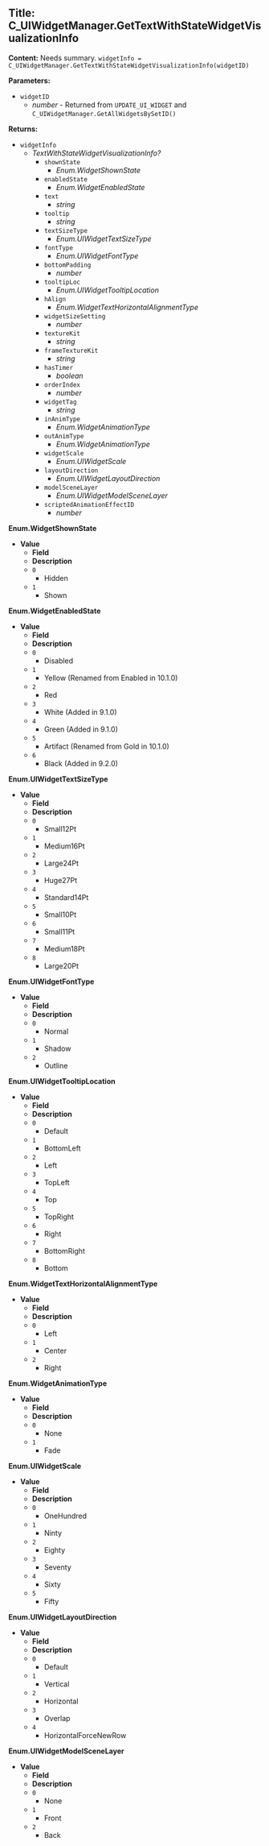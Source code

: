 ## Title: C_UIWidgetManager.GetTextWithStateWidgetVisualizationInfo

**Content:**
Needs summary.
`widgetInfo = C_UIWidgetManager.GetTextWithStateWidgetVisualizationInfo(widgetID)`

**Parameters:**
- `widgetID`
  - *number* - Returned from `UPDATE_UI_WIDGET` and `C_UIWidgetManager.GetAllWidgetsBySetID()`

**Returns:**
- `widgetInfo`
  - *TextWithStateWidgetVisualizationInfo?*
    - `shownState`
      - *Enum.WidgetShownState*
    - `enabledState`
      - *Enum.WidgetEnabledState*
    - `text`
      - *string*
    - `tooltip`
      - *string*
    - `textSizeType`
      - *Enum.UIWidgetTextSizeType*
    - `fontType`
      - *Enum.UIWidgetFontType*
    - `bottomPadding`
      - *number*
    - `tooltipLoc`
      - *Enum.UIWidgetTooltipLocation*
    - `hAlign`
      - *Enum.WidgetTextHorizontalAlignmentType*
    - `widgetSizeSetting`
      - *number*
    - `textureKit`
      - *string*
    - `frameTextureKit`
      - *string*
    - `hasTimer`
      - *boolean*
    - `orderIndex`
      - *number*
    - `widgetTag`
      - *string*
    - `inAnimType`
      - *Enum.WidgetAnimationType*
    - `outAnimType`
      - *Enum.WidgetAnimationType*
    - `widgetScale`
      - *Enum.UIWidgetScale*
    - `layoutDirection`
      - *Enum.UIWidgetLayoutDirection*
    - `modelSceneLayer`
      - *Enum.UIWidgetModelSceneLayer*
    - `scriptedAnimationEffectID`
      - *number*

**Enum.WidgetShownState**
- **Value**
  - **Field**
  - **Description**
  - `0`
    - Hidden
  - `1`
    - Shown

**Enum.WidgetEnabledState**
- **Value**
  - **Field**
  - **Description**
  - `0`
    - Disabled
  - `1`
    - Yellow (Renamed from Enabled in 10.1.0)
  - `2`
    - Red
  - `3`
    - White (Added in 9.1.0)
  - `4`
    - Green (Added in 9.1.0)
  - `5`
    - Artifact (Renamed from Gold in 10.1.0)
  - `6`
    - Black (Added in 9.2.0)

**Enum.UIWidgetTextSizeType**
- **Value**
  - **Field**
  - **Description**
  - `0`
    - Small12Pt
  - `1`
    - Medium16Pt
  - `2`
    - Large24Pt
  - `3`
    - Huge27Pt
  - `4`
    - Standard14Pt
  - `5`
    - Small10Pt
  - `6`
    - Small11Pt
  - `7`
    - Medium18Pt
  - `8`
    - Large20Pt

**Enum.UIWidgetFontType**
- **Value**
  - **Field**
  - **Description**
  - `0`
    - Normal
  - `1`
    - Shadow
  - `2`
    - Outline

**Enum.UIWidgetTooltipLocation**
- **Value**
  - **Field**
  - **Description**
  - `0`
    - Default
  - `1`
    - BottomLeft
  - `2`
    - Left
  - `3`
    - TopLeft
  - `4`
    - Top
  - `5`
    - TopRight
  - `6`
    - Right
  - `7`
    - BottomRight
  - `8`
    - Bottom

**Enum.WidgetTextHorizontalAlignmentType**
- **Value**
  - **Field**
  - **Description**
  - `0`
    - Left
  - `1`
    - Center
  - `2`
    - Right

**Enum.WidgetAnimationType**
- **Value**
  - **Field**
  - **Description**
  - `0`
    - None
  - `1`
    - Fade

**Enum.UIWidgetScale**
- **Value**
  - **Field**
  - **Description**
  - `0`
    - OneHundred
  - `1`
    - Ninty
  - `2`
    - Eighty
  - `3`
    - Seventy
  - `4`
    - Sixty
  - `5`
    - Fifty

**Enum.UIWidgetLayoutDirection**
- **Value**
  - **Field**
  - **Description**
  - `0`
    - Default
  - `1`
    - Vertical
  - `2`
    - Horizontal
  - `3`
    - Overlap
  - `4`
    - HorizontalForceNewRow

**Enum.UIWidgetModelSceneLayer**
- **Value**
  - **Field**
  - **Description**
  - `0`
    - None
  - `1`
    - Front
  - `2`
    - Back